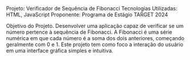 Projeto: Verificador de Sequência de Fibonacci
Tecnologias Utilizadas: HTML, JavaScript
Proponente: Programa de Estágio TARGET 2024

Objetivo do Projeto.
Desenvolver uma aplicação capaz de verificar se um número pertence à sequência de Fibonacci. A Fibonacci é uma série numérica em que cada número é a soma dos dois anteriores, começando geralmente com 0 e 1. Este projeto tem como foco a interação do usuário em uma interface gráfica simples e intuitiva. 

